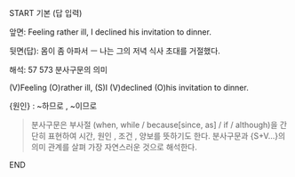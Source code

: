 START
기본 (답 입력)

앞면:
Feeling rather ill, I declined his invitation to dinner.


뒷면(답):
몸이 좀 아파서 ㅡ 나는 그의 저녁 식사 초대를 거절했다.


해석:
57 573 분사구문의 의미

(V)Feeling (O)rather ill, (S)I (V)declined (O)his invitation to dinner.

{원인} : ~하므로 , ~이므로

> 분사구문은 부사절 (when, while / because[since, as] / if / although)을
> 간단히 표현하여 시간, 원인 , 조건 , 양보를 뜻하기도 한다.
> 분사구문과 {S+V...}의 의미 관계를 살펴 가장 자연스러운 것으로 해석한다.
<!--ID: 1695424777031-->
END
